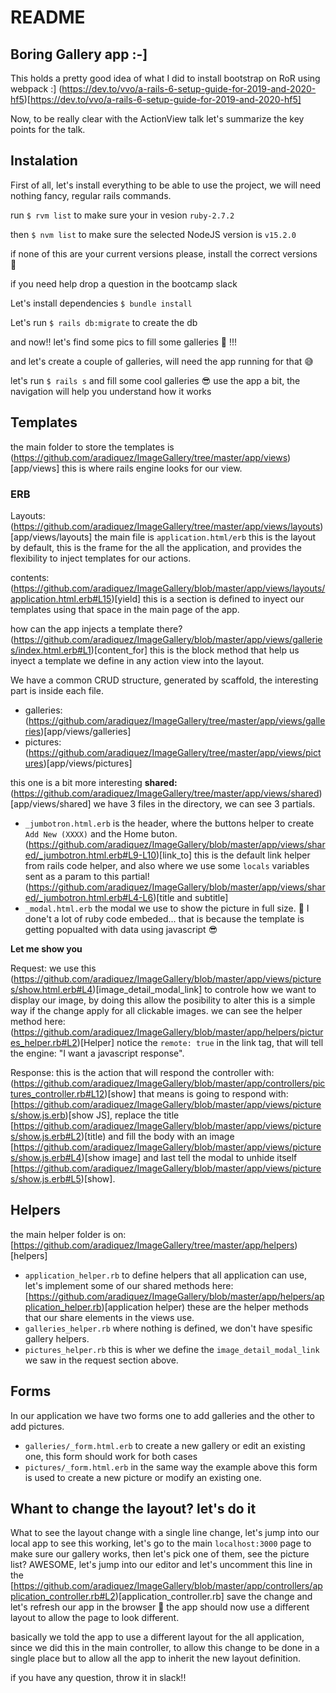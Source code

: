 # README

## Boring Gallery app :-]

This holds a pretty good idea of what I did to install bootstrap on RoR using webpack :]
(https://dev.to/vvo/a-rails-6-setup-guide-for-2019-and-2020-hf5)[https://dev.to/vvo/a-rails-6-setup-guide-for-2019-and-2020-hf5]

Now, to be really clear with the ActionView talk let's summarize the key points for the talk.

## Instalation

First of all, let's install everything to be able to use the project, we will need nothing fancy, regular rails commands.

run `$ rvm list` to make sure your in vesion `ruby-2.7.2`

then `$ nvm list` to make sure the selected NodeJS version is `v15.2.0`

if none of this are your current versions please, install the correct versions 🙌

if you need help drop a question in the bootcamp slack

Let's install dependencies `$ bundle install`

Let's run `$ rails db:migrate` to create the db

and now!! let's find some pics to fill some galleries 🎉 !!!

and let's create a couple of galleries, will need the app running for that 😅

let's run `$ rails s` and fill some cool galleries 😎 use the app a bit, the navigation will help you understand how it works

## Templates

the main folder to store the templates is (https://github.com/aradiquez/ImageGallery/tree/master/app/views)[app/views] this is where rails engine looks for our view.

### ERB

Layouts: (https://github.com/aradiquez/ImageGallery/tree/master/app/views/layouts)[app/views/layouts] the main file is `application.html/erb` this is the layout by default, this is the frame for the all the application, and provides the flexibility to inject templates for our actions.

contents: (https://github.com/aradiquez/ImageGallery/blob/master/app/views/layouts/application.html.erb#L15)[yield] this is a section is defined to inyect our templates using that space in the main page of the app.

how can the app injects a template there? (https://github.com/aradiquez/ImageGallery/blob/master/app/views/galleries/index.html.erb#L1)[content_for] this is the block method that help us inyect a template we define in any action view into the layout.

We have a common CRUD structure, generated by scaffold, the interesting part is inside each file.

- galleries: (https://github.com/aradiquez/ImageGallery/tree/master/app/views/galleries)[app/views/galleries]
- pictures: (https://github.com/aradiquez/ImageGallery/tree/master/app/views/pictures)[app/views/pictures]

this one is a bit more interesting **shared:** (https://github.com/aradiquez/ImageGallery/tree/master/app/views/shared)[app/views/shared] we have 3 files in the directory, we can see 3 partials.

- `_jumbotron.html.erb` is the header, where the buttons helper to create `Add New (XXXX)` and the Home buton. (https://github.com/aradiquez/ImageGallery/blob/master/app/views/shared/_jumbotron.html.erb#L9-L10)[link_to] this is the default link helper from rails code helper, and also where we use some `locals` variables sent as a param to this partial! (https://github.com/aradiquez/ImageGallery/blob/master/app/views/shared/_jumbotron.html.erb#L4-L6)[title and subtitle]
- `_modal.html.erb` the modal we use to show the picture in full size. 🤔 I done't a lot of ruby code embeded... that is because the template is getting popualted with data using javascript 😎

**Let me show you**

Request: we use this (https://github.com/aradiquez/ImageGallery/blob/master/app/views/pictures/show.html.erb#L4)[image_detail_modal_link] to controle how we want to display our image, by doing this allow the posibility to alter this is a simple way if the change apply for all clickable images.
we can see the helper method here: (https://github.com/aradiquez/ImageGallery/blob/master/app/helpers/pictures_helper.rb#L2)[Helper] notice the `remote: true` in the link tag, that will tell the engine: "I want a javascript response".

Response: this is the action that will respond the controller with: (https://github.com/aradiquez/ImageGallery/blob/master/app/controllers/pictures_controller.rb#L12)[show] that means is going to respond with: [https://github.com/aradiquez/ImageGallery/blob/master/app/views/pictures/show.js.erb)[show JS], replace the title [https://github.com/aradiquez/ImageGallery/blob/master/app/views/pictures/show.js.erb#L2)[title) and fill the body with an image [https://github.com/aradiquez/ImageGallery/blob/master/app/views/pictures/show.js.erb#L4)[show image] and last tell the modal to unhide itself [https://github.com/aradiquez/ImageGallery/blob/master/app/views/pictures/show.js.erb#L5)[show].

## Helpers

the main helper folder is on: [https://github.com/aradiquez/ImageGallery/tree/master/app/helpers)[helpers]

- `application_helper.rb` to define helpers that all application can use, let's implement some of our shared methods here: [https://github.com/aradiquez/ImageGallery/blob/master/app/helpers/application_helper.rb)[application helper) these are the helper methods that our share elements in the views use.
- `galleries_helper.rb` where nothing is defined, we don't have spesific gallery helpers.
- `pictures_helper.rb` this is wher we define the `image_detail_modal_link` we saw in the request section above.

## Forms

In our application we have two forms one to add galleries and the other to add pictures.

- `galleries/_form.html.erb` to create a new gallery or edit an existing one, this form should work for both cases
- `pictures/_form.html.erb` in the same way the example above this form is used to create a new picture or modify an existing one.

## Whant to change the layout? let's do it

What to see the layout change with a single line change, let's jump into our local app to see this working, let's go to the main `localhost:3000` page to make sure our gallery works, then let's pick one of them, see the picture list? AWESOME, let's jump into our editor and let's uncomment this line in the [https://github.com/aradiquez/ImageGallery/blob/master/app/controllers/application_controller.rb#L2)[application_controller.rb] save the change and let's refresh our app in the browser 🎉 the app should now use a different layout to allow the page to look different.

basically we told the app to use a different layout for the all application, since we did this in the main controller, to allow this change to be done in a single place but to allow all the app to inherit the new layout definition.

if you have any question, throw it in slack!!
